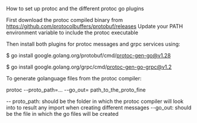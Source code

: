 How to set up protoc and the different protoc go plugins

First download the protoc compiled binary from https://github.com/protocolbuffers/protobuf/releases
Update your PATH environment variable to include the protoc executable


Then install both plugins for protoc messages and grpc services using:

$ go install google.golang.org/protobuf/cmd/protoc-gen-go@v1.28

$ go install google.golang.org/grpc/cmd/protoc-gen-go-grpc@v1.2


To generate golanguage files from the protoc compiler:

protoc --proto_path=... --go_out=  path_to_the_proto_fine

-- proto_path: should be the folder in which the protoc compiler will look into to result any import when creating different messages
--go_out: should be the file in which the go files will be created


